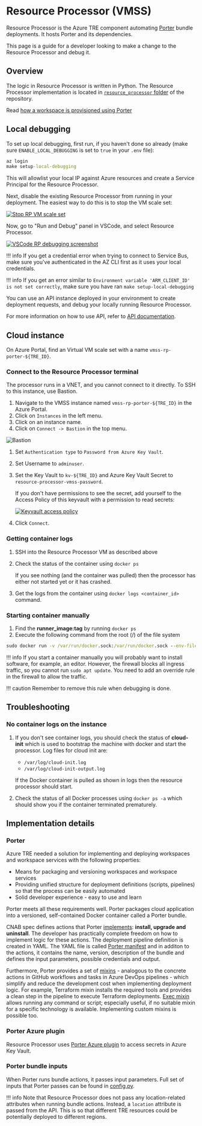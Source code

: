 # Resource Processor (VMSS)

Resource Processor is the Azure TRE component automating [Porter](https://porter.sh) bundle deployments. It hosts Porter and its dependencies.

This page is a guide for a developer looking to make a change to the Resource Processor and debug it.

## Overview

The logic in Resource Processor is written in Python. The Resource Processor implementation is located in [`resource_processor` folder](https://github.com/microsoft/AzureTRE/blob/main/resource_processor/) of the repository.

Read [how a workspace is provisioned using Porter](./../azure-tre-overview/architecture.md#provisioning-a-workspace)

## Local debugging

To set up local debugging, first run, if you haven't done so already (make sure `ENABLE_LOCAL_DEBUGGING` is set to `true` in your `.env` file):

```cmd
az login
make setup-local-debugging
```

This will allowlist your local IP against Azure resources and create a Service Principal for the Resource Processor.

Next, disable the existing Resource Processor from running in your deployment. The easiest way to do this is to stop the VM scale set:

[![Stop RP VM scale set](../assets/rp_stop_vm_scale_set.png)](../assets/rp_stop_vm_scale_set.png)

Now, go to "Run and Debug" panel in VSCode, and select Resource Processor.

[![VSCode RP debugging screenshot](../assets/rp_local_debugging_vscode_screenshot.png)](../assets/rp_local_debugging_vscode_screenshot.png)

!!! info
    If you get a credential error when trying to connect to Service Bus, make sure you've authenticated in the AZ CLI first as it uses your local credentials.

!!! info
    If you get an error similar to `Environment variable 'ARM_CLIENT_ID' is not set correctly`, make sure you have ran `make setup-local-debugging`

You can use an API instance deployed in your environment to create deployment requests, and debug your locally running Resource Processor.

For more information on how to use API, refer to [API documentation](./api.md#using-swagger-ui).

## Cloud instance

On Azure Portal, find an Virtual VM scale set with a name `vmss-rp-porter-${TRE_ID}`.

### Connect to the Resource Processor terminal

The processor runs in a VNET, and you cannot connect to it directly. To SSH to this instance, use Bastion.

1. Navigate to the VMSS instance named `vmss-rp-porter-${TRE_ID}` in the Azure Portal.
1. Click on `Instances` in the left menu.
1. Click on an instance name.
1. Click on `Connect -> Bastion` in the top menu.

  ![Bastion](../assets/bastion.png "Bastion")

1. Set `Authentication type` to `Password from Azure Key Vault`.
1. Set Username to `adminuser`.
1. Set the Key Vault to  `kv-${TRE_ID}` and Azure Key Vault Secret to `resource-processor-vmss-password`.

    If you don't have permissions to see the secret, add yourself to the Access Policy of this keyvault with a permission to read secrets:

    [![Keyvault access policy](../assets/rp_kv_access_policy.png)](../assets/rp_kv_access_policy.png)

1. Click `Connect`.


### Getting container logs

1. SSH into the Resource Processor VM as described above
1. Check the status of the container using `docker ps`

    If you see nothing (and the container was pulled) then the processor has either not started yet or it has crashed.

1. Get the logs from the container using `docker logs <container_id>` command.

### Starting container manually

1. Find the **runner_image:tag** by running ``docker ps``
1. Execute the following command from the root (/) of the file system

  ```cmd
  sudo docker run -v /var/run/docker.sock:/var/run/docker.sock --env-file .env --name resource_processor_vmss_porter_debug [runner_image:tag]
  ```

!!! info
    If you start a container manually you will probably want to install software, for example, an editor. However, the firewall blocks all ingress traffic, so you cannot run `sudo apt update`. You need to add an override rule in the firewall to allow the traffic.

!!! caution
    Remember to remove this rule when debugging is done.

## Troubleshooting

### No container logs on the instance

1. If you don't see container logs, you should check the status of **cloud-init** which is used to bootstrap the machine with docker and start the processor. Log files for cloud init are:

   - `/var/log/cloud-init.log`
   - `/var/log/cloud-init-output.log`

   If the Docker container is pulled as shown in logs then the resource processor should start.
1. Check the status of all Docker processes using `docker ps -a` which should show you if the container terminated prematurely.

## Implementation details

### Porter

Azure TRE needed a solution for implementing and deploying workspaces and workspace services with the following properties:

* Means for packaging and versioning workspaces and workspace services
* Providing unified structure for deployment definitions (scripts, pipelines) so that the process can be easily automated
* Solid developer experience - easy to use and learn

Porter meets all these requirements well. Porter packages cloud application into a versioned, self-contained Docker container called a Porter bundle.

<!-- markdownlint-disable MD013 -->
CNAB spec defines actions that Porter [implements](https://porter.sh/author-bundles/#bundle-actions): **install, upgrade and uninstall**. The developer has practically complete freedom on how to implement logic for these actions. The deployment pipeline definition is created in YAML. The YAML file is called [Porter manifest](https://porter.sh/author-bundles/) and in additon to the actions, it contains the name, version, description of the bundle and defines the input parameters, possible credentials and output.

Furthermore, Porter provides a set of [mixins](https://porter.sh/mixins/) - analogous to the concrete actions in GitHub workflows and tasks in Azure DevOps pipelines - which simplify and reduce the development cost when implementing deployment logic. For example, Terraform mixin installs the required tools and provides a clean step in the pipeline to execute Terraform deployments. [Exec mixin](https://porter.sh/mixins/exec/) allows running any command or script; especially useful, if no suitable mixin for a specific technology is available. Implementing custom mixins is possible too.
<!-- markdownlint-enable MD013 -->

### Porter Azure plugin

Resource Processor uses [Porter Azure plugin](https://github.com/getporter/azure-plugins) to access secrets in Azure Key Vault.

### Porter bundle inputs

When Porter runs bundle actions, it passes input parameters. Full set of inputs that Porter passes can be found in [config.py](https://github.com/microsoft/AzureTRE/blob/main/resource_processor/shared/config.py).

!!! info
    Note that Resource Processor does not pass any location-related attributes when running bundle actions. Instead, a `location` attribute is passed from the API. This is so that different TRE resources could be potentially deployed to different regions.
